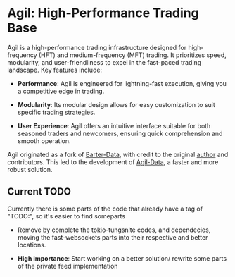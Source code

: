 # Agil: High-Performance Trading Base

Agil is a high-performance trading infrastructure designed for high-frequency (HFT) and medium-frequency (MFT) trading. It prioritizes speed, modularity, and user-friendliness to excel in the fast-paced trading landscape. Key features include:

- **Performance**: Agil is engineered for lightning-fast execution, giving you a competitive edge in trading.
  
- **Modularity**: Its modular design allows for easy customization to suit specific trading strategies.
  
- **User Experience**: Agil offers an intuitive interface suitable for both seasoned traders and newcomers, ensuring quick comprehension and smooth operation.

Agil originated as a fork of [Barter-Data](https://github.com/barter-rs/barter-data-rs), with credit to the original [author](https://github.com/just-a-stream) and contributors. This led to the development of [Agil-Data](https://github.com/LevBeta/Agil/tree/master/crates/agil-data), a faster and more robust solution.

## Current TODO

Currently there is some parts of the code that already have a tag of "TODO:", so it's easier to find someparts

* Remove by complete the tokio-tungsnite codes, and dependecies, moving the fast-websockets parts into their respective and better locations.

* **High importance**: Start working on a better solution/ rewrite some parts of the private feed implementation 

